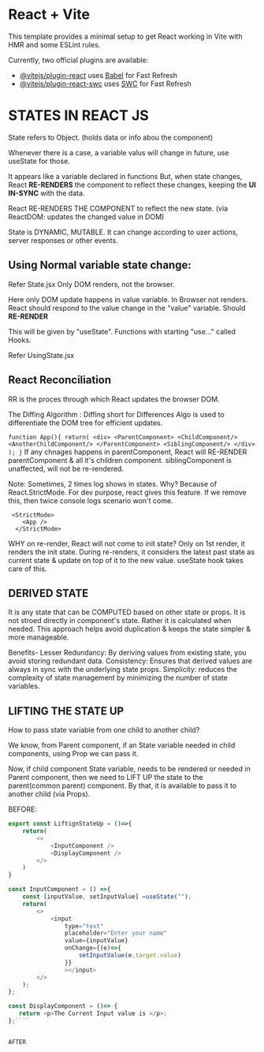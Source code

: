# React + Vite

This template provides a minimal setup to get React working in Vite with HMR and some ESLint rules.

Currently, two official plugins are available:

- [@vitejs/plugin-react](https://github.com/vitejs/vite-plugin-react/blob/main/packages/plugin-react/README.md) uses [Babel](https://babeljs.io/) for Fast Refresh
- [@vitejs/plugin-react-swc](https://github.com/vitejs/vite-plugin-react-swc) uses [SWC](https://swc.rs/) for Fast Refresh



# STATES IN REACT JS

State refers to Object. (holds data or info abou the component)

Whenever there is a case, a variable valus will change in future, use useState for those.

It appears like a variable declared in functions
But, when state changes, React **RE-RENDERS** the component to reflect these changes, keeping the **UI IN-SYNC** with the data.

React RE-RENDERS THE COMPONENT to reflect the new state. (via ReactDOM: updates the changed value in DOM)

State is DYNAMIC, MUTABLE.
It can change according to user actions, server responses or other events.


## Using Normal variable state change:

Refer State.jsx
Only DOM renders, not the browser.

Here only DOM update happens in value variable. In Browser not renders.
React should respond to the value change in the "value" variable. Should **RE-RENDER**

This will be given by "useState".
Functions with starting "use..." called Hooks.


Refer UsingState.jsx

## React Reconciliation

RR is the proces through which React updates the browser DOM.

The Diffing Algorithm : 
Diffing short for Differences Algo is used to differentiate the DOM tree for efficient updates.

``
function App(){
    return(
        <div>
            <ParentComponent>
                <ChildComponent/>
                 <AnotherChildComponent/>
            </ParentComponent>
            <SiblingComponent/>
        </div>
    );
}
``
If any chnages happens in parentComponent, React will RE-RENDER parentComponent & all it's children component. siblingComponent is unaffected, will not be re-rendered.


Note: Sometimes, 2 times log shows in states. Why?
Because of React.StrictMode. For dev purpose, react gives this feature. If we remove this, then twice console logs scenario won't come.

```
 <StrictMode>
    <App />
  </StrictMode>
```

WHY on re-render, React will not come to init state?
Only on 1st render, it renders the init state.
During re-renders, it considers the latest past state as current state & update on top of it to the new value. useState hook takes care of this.


## DERIVED STATE

It is any state that can be COMPUTED based on other state or props. It is not stroed directly in component's state.
Rather it is calculated when needed. This approach helps avoid duplication & keeps the state simpler & more manageable.

Benefits- 
Lesser Redundancy:  By deriving values from existing state, you avoid storing redundant data.
Consistency: Ensures that derived values are always in sync with the underlying state props.
Simplicity: reduces the complexity of state management by minimizing the number of state variables.


## LIFTING THE STATE UP

How to pass state variable from one child to another child?

We know, from Parent component, if an State variable needed in child components, using Prop we can pass it.

Now, if child component State variable, needs to be rendered or needed in Parent component, then we need to LIFT UP the state to the parent(common parent) component.
By that, it is available to pass it to another child (via Props).


BEFORE:

````js
export const LiftignStateUp = ()=>{
    return(
        <>
            <InputComponent />
            <DisplayComponent />
        </>
    )
}

const InputComponent = () =>{
    const [inputValue, setInputValue] =useState("");
    return(
        <>
            <input 
                type="text" 
                placeholder="Enter your name" 
                value={inputValue}
                onChange={(e)=>{
                    setInputValue(e.target.value)
                }}  
                ></input>
        </>
    );
};

const DisplayComponent = ()=> {
   return <p>The Current Input value is </p>;
};````   


AFTER




